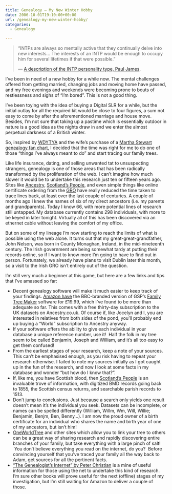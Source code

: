 ```yaml
---
title: Genealogy – My New Winter Hobby
date: 2006-10-01T19:10:00+00:00
url: /genealogy-my-new-winter-hobby/
categories:
  - Genealogy

---
```

> “INTPs are always so mentally active that they continually delve into new interests… The interests of an INTP would be enough to occupy him for several lifetimes if that were possible.”
>
> &#8212; [A description of the INTP personality type, Paul James][1].

I’ve been in need of a new hobby for a while now. The mental challenges offered from getting married, changing jobs and moving home have passed, and my free evenings and weekends were becoming prone to bouts of restlessness and sighs of “I’m bored”. This is not a good thing.

I’ve been toying with the idea of buying a Digital SLR for a while, but the initial outlay for all the required kit would be close to four figures, a sum not easy to come by after the aforementioned marriage and house move. Besides, I’m not sure that taking up a pastime which is essentially outdoor in nature is a good idea as the nights draw in and we enter the almost perpetual darkness of a British winter.

So, inspired by [WDYTYA][5] and the wife’s purchase of a [Martha Stewart genealogy fan chart][6], I decided that the time was right for me to do one of those “things I’ve always meant to do” and start tracing our family trees.

Like life insurance, dating, and selling unwanted tat to unsuspecting strangers, genealogy is one of those areas that has been radically transformed by the proliferation of the web. I can’t imagine how much slower it would be to undertake this research just ten or fifteen years ago. Sites like [Ancestry][7], [Scotland’s People][8], and even simple things like online certificate ordering from the [GRO][9] have really reduced the time taken to trace lines back, at least over the last couple of centuries. A couple of months ago I knew the names of six of my direct ancestors (i.e. my parents and grandparents). Today I know 66, with more potential lines of research still untapped. My database currently contains 298 individuals, with more to be keyed in later tonight. Virtually all of this has been discovered via an ethernet cable without leaving the comfort of my office.

But on some of my lineage I’m now starting to reach the limits of what is possible using the web alone. It turns out that my great-great-grandfather, John Nelson, was born in County Monaghan, Ireland, in the mid-nineteenth century. The Irish government are being somewhat tardy at putting their records online, so if I want to know more I’m going to have to find out in person. Fortunately, we already have plans to visit Dublin later this month, so a visit to the Irish GRO isn’t entirely out of the question.

I’m still very much a beginner at this game, but here are a few links and tips that I’ve amassed so far:

* Decent genealogy software will make it much easier to keep track of your findings. [Amazon have][10] the BBC-branded version of GSP’s [Family Tree Maker][11] software for £19.99, which I’ve found to be more than adequate so far. This comes with a free thirty-day subscription to the UK datasets on Ancestry.co.uk. Of course if, like Jocelyn and I, you are interested in relatives from both sides of the pond, you’ll probably end up buying a “World” subscription to Ancestry anyway.
* If your software offers the ability to give each individual in your database a unique reference number, use it!  Half the folk in my tree seem to be called Benjamin, Joseph and William, and it’s all too easy to get them confused!
* From the earliest stages of your research, keep a note of your sources. This can’t be emphasised enough, as you risk having to repeat your research otherwise. I failed to note my sources initially as I got caught up in the fun of the research, and now I look at some facts in my database and wonder “but how do I know that?”.
* If, like me, you have Scottish blood, then [Scotland’s People][8] is an invaluable trove of information, with digitized BMD records going back to 1855, the Scottish census returns, and searchable parish records to 1513.
* Don’t jump to conclusions. Just because a search only yields one result doesn’t mean it’s the individual you seek. Datasets can be incomplete, or names can be spelled differently (William, Willm, Wm, Will, Willie; Benjamin, Benjm, Ben, Benny…). I am now the proud owner of a birth certificate for an individual who shares the name and birth year of one of my ancestors, but isn’t him!
* [OneWorldTree][12] and other sites which allow you to link your tree to others can be a great way of sharing research and rapidly discovering entire branches of your family, but take everything with a large pinch of salt!  You don’t believe everything you read on the internet, do you?  Before convincing yourself that you’ve traced your family all the way back to Adam, get sources for all the pertinent facts.
* [“The Genealogist’s Internet” by Peter Christian][13] is a mine of useful information for those using the net to undertake this kind of research. I’m sure other books will prove useful for the next (offline) stages of my investigation, but I’m still waiting for Amazon to deliver a couple of those.

 [1]: http://www.intp.org/intprofile.html
 [5]: http://en.wikipedia.org/wiki/Who_Do_You_Think_You_Are%3F
 [6]: http://www.marthastewart.com/page.jhtml?type=content&id=channel1558
 [7]: http://www.ancestry.com
 [8]: http://www.scotlandspeople.gov.uk
 [9]: http://www.gro.gov.uk/gro/content/
 [10]: http://www.amazon.co.uk/Think-Family-Tree-Maker-Deluxe/dp/B000BD3FNA
 [11]: http://www.familytreemaker.com
 [12]: http://www.ancestryfamilytree.net/search/rectype/trees/owt/
 [13]: http://www.amazon.co.uk/Genealogists-Internet-Peter-Christian/dp/190336583X